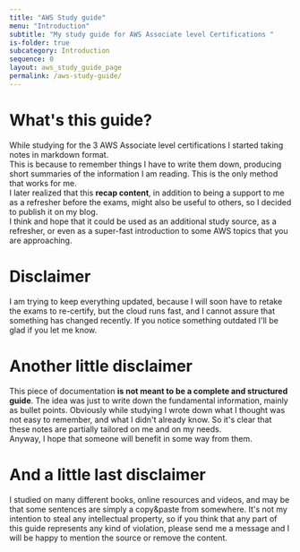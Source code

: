 ```yaml
---
title: "AWS Study guide"
menu: "Introduction"
subtitle: "My study guide for AWS Associate level Certifications "
is-folder: true
subcategory: Introduction
sequence: 0
layout: aws_study_guide_page
permalink: /aws-study-guide/
---
```


# What's this guide?

While studying for the 3 AWS Associate level certifications I started taking notes in markdown format.  
This is because to remember things I have to write them down, producing short summaries of the information I am reading. This is the only method that works for me.  
I later realized that this **recap content**, in addition to being a support to me as a refresher before the exams, might also be useful to others, so I decided to publish it on my blog.  
I think and hope that it could be used as an additional study source, as a refresher, or even as a super-fast introduction to some AWS topics that you are approaching.

# Disclaimer
I am trying to keep everything updated, because I will soon have to retake the exams to re-certify, but the cloud runs fast, and I cannot assure that something has changed recently. If you notice something outdated I'll be glad if you let me know.  

# Another little disclaimer
This piece of documentation **is not meant to be a complete and structured guide**.
The idea was just to write down the fundamental information, mainly as bullet points. Obviously while studying I wrote down what I thought was not easy to remember, and what I didn't already know. So it's clear that these notes are partially tailored on me and on my needs.  
Anyway, I hope that someone will benefit in some way from them.

# And a little last disclaimer
I studied on many different books, online resources and videos, and may be that some sentences are simply a copy&paste from somewhere. It's not my intention to steal any intellectual property, so if you think that any part of this guide represents any kind of violation, please send me a message and I will be happy to mention the source or remove the content.
